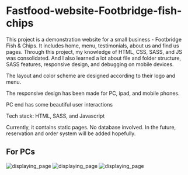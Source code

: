 # Fastfood-website-Footbridge-fish-chips
This project is a demonstration website for a small business - Footbridge Fish & Chips. It includes home, menu, testimonials, about us and find us pages. Through this project, my knowledge of HTML, CSS, SASS, and JS was consolidated. And I also learned a lot about file and folder structure, SASS features, responsive design, and debugging on mobile devices.

The layout and color scheme are designed according to their logo and menu.

The responsive design has been made for PC, ipad, and mobile phones.

PC end has some beautiful user interactions

Tech stack: HTML, SASS, and Javascript

Currently, it contains static pages. No database involved. In the future, reservation and order system will be added hopefully.

## For PCs

![displaying_page](./assets/images/screenshots/screenshot_PC1.png) ![displaying_page](./assets/images/screenshots/screenshot_PC2.png) ![displaying_page](./assets/images/screenshots/screenshot_PC3.png)


